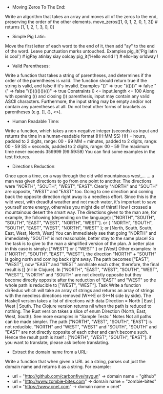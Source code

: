 - Moving Zeros To The End:

Write an algorithm that takes an array and moves all of the zeros to the end, 
preserving the order of the other elements.
move_zeros([1, 0, 1, 2, 0, 1, 3]) # returns [1, 1, 2, 1, 3, 0, 0]

- Simple Pig Latin:

Move the first letter of each word to the end of it, then add "ay" to the end of the word. 
Leave punctuation marks untouched.
Examples
pig_it('Pig latin is cool') # igPay atinlay siay oolcay
pig_it('Hello world !')     # elloHay orldway !

- Valid Parentheses:

Write a function that takes a string of parentheses, and determines if the order of the parentheses is valid. 
The function should return true if the string is valid, and false if it's invalid.
Examples
"()"              =>  true
")(()))"          =>  false
"("               =>  false
"(())((()())())"  =>  true
Constraints
0 <= input.length <= 100
Along with opening (() and closing ()) parenthesis, input may contain any valid ASCII characters. 
Furthermore, the input string may be empty and/or not contain any parentheses at all. 
Do not treat other forms of brackets as parentheses (e.g. [], {}, <>).

- Human Readable Time:

Write a function, which takes a non-negative integer (seconds) as input and 
returns the time in a human-readable format (HH:MM:SS)
HH = hours, padded to 2 digits, range: 00 - 99
MM = minutes, padded to 2 digits, range: 00 - 59
SS = seconds, padded to 2 digits, range: 00 - 59
The maximum time never exceeds 359999 (99:59:59)
You can find some examples in the test fixtures.

- Directions Reduction:

Once upon a time, on a way through the old wild mountainous west,…
… a man was given directions to go from one point to another. 
The directions were "NORTH", "SOUTH", "WEST", "EAST". Clearly "NORTH" and "SOUTH" are opposite, "WEST" and "EAST" too.
Going to one direction and coming back the opposite direction right away is a needless effort. Since this is the wild 
west, with dreadful weather and not much water, it's important to save yourself some energy, otherwise you might die 
of thirst!
How I crossed a mountainous desert the smart way.
The directions given to the man are, for example, the following (depending on the language):
["NORTH", "SOUTH", "SOUTH", "EAST", "WEST", "NORTH", "WEST"].
or
{ "NORTH", "SOUTH", "SOUTH", "EAST", "WEST", "NORTH", "WEST" };
or
[North, South, South, East, West, North, West]
You can immediately see that going "NORTH" and immediately "SOUTH" is not reasonable, better stay 
to the same place! So the task is to give to the man a simplified version of the plan. 
A better plan in this case is simply:
["WEST"]
or
{ "WEST" }
or
[West]
Other examples:
In ["NORTH", "SOUTH", "EAST", "WEST"], the direction "NORTH" + "SOUTH" is going north and coming back right away.
The path becomes ["EAST", "WEST"], now "EAST" and "WEST" annihilate each other, therefore, the 
final result is [] (nil in Clojure).
In ["NORTH", "EAST", "WEST", "SOUTH", "WEST", "WEST"], "NORTH" and "SOUTH" are not directly opposite but 
they become directly opposite after the reduction of "EAST" and "WEST" so the whole path is reducible to ["WEST", "WEST"].
Task
Write a function dirReduc which will take an array of strings and returns an array of strings with the needless 
directions removed (W<->E or S<->N side by side).
The Haskell version takes a list of directions with data Direction = North | East | West | South.
The Clojure version returns nil when the path is reduced to nothing.
The Rust version takes a slice of enum Direction {North, East, West, South}.
See more examples in "Sample Tests:"
Notes
Not all paths can be made simpler. The path ["NORTH", "WEST", "SOUTH", "EAST"] is not reducible. "NORTH" and "WEST", 
"WEST" and "SOUTH", "SOUTH" and "EAST" are not directly opposite of each other and can't become such. Hence the result 
path is itself : ["NORTH", "WEST", "SOUTH", "EAST"].
if you want to translate, please ask before translating.

- Extract the domain name from a URL:

Write a function that when given a URL as a string, parses out just the domain name and returns it as a string. 
For example:
* url = "http://github.com/carbonfive/raygun" -> domain name = "github"
* url = "http://www.zombie-bites.com"         -> domain name = "zombie-bites"
* url = "https://www.cnet.com"                -> domain name = cnet"